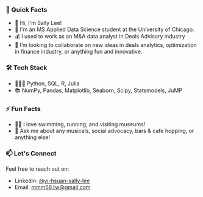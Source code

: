 ### 🚀 Quick Facts
- 👋 Hi, I'm Sally Lee!
- 🌱 I'm an MS Applied Data Science student at the University of Chicago.
- 💰 I used to work as an M&A data analyst in Deals Advisory industry
- 👯 I’m looking to collaborate on new ideas in deals analytics, optimization in finance industry, or anything fun and innovative.

### 🛠️ Tech Stack
- 👩🏻‍💻 Python, SQL, R, Julia
- 📚 NumPy, Pandas, Matplotlib, Seaborn, Scipy, Statsmodels, JuMP

### ⚡️ Fun Facts
- 🫶🏼 I love swimming, running, and visiting museums!
- 💬 Ask me about any musicals, social advocacy, bars & cafe hopping, or anything else!

### 📫 Let's Connect
Feel free to reach out on:
- Linkedin: [@yi-hsuan-sally-lee](www.linkedin.com/in/yi-hsuan-sally-lee)
- Email: mmm56.tw@gmail.com
